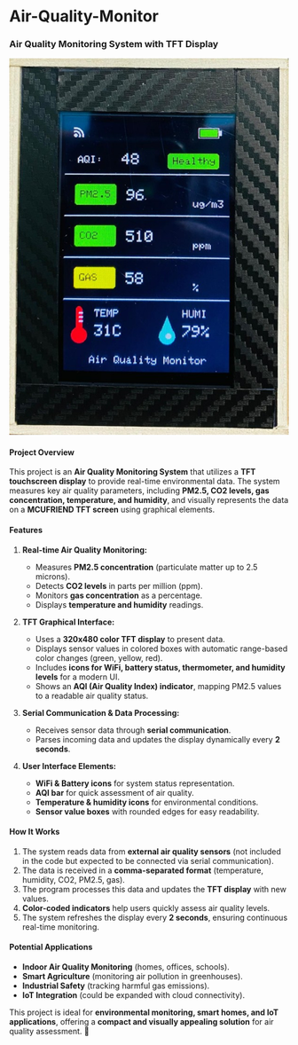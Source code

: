 # Air-Quality-Monitor
### **Air Quality Monitoring System with TFT Display**

![image alt](https://github.com/nihaldas007/Air-Quality-Monitor/blob/610e2badc0942c17fb78a28bc563f76d45e1cd9c/Main%20Display.jpg)

#### **Project Overview**
This project is an **Air Quality Monitoring System** that utilizes a **TFT touchscreen display** to provide real-time environmental data. The system measures key air quality parameters, including **PM2.5, CO2 levels, gas concentration, temperature, and humidity**, and visually represents the data on a **MCUFRIEND TFT screen** using graphical elements.

#### **Features**
1. **Real-time Air Quality Monitoring:**  
   - Measures **PM2.5 concentration** (particulate matter up to 2.5 microns).  
   - Detects **CO2 levels** in parts per million (ppm).  
   - Monitors **gas concentration** as a percentage.  
   - Displays **temperature and humidity** readings.  

2. **TFT Graphical Interface:**  
   - Uses a **320x480 color TFT display** to present data.  
   - Displays sensor values in colored boxes with automatic range-based color changes (green, yellow, red).  
   - Includes **icons for WiFi, battery status, thermometer, and humidity levels** for a modern UI.  
   - Shows an **AQI (Air Quality Index) indicator**, mapping PM2.5 values to a readable air quality status.  

3. **Serial Communication & Data Processing:**  
   - Receives sensor data through **serial communication**.  
   - Parses incoming data and updates the display dynamically every **2 seconds**.  

4. **User Interface Elements:**  
   - **WiFi & Battery icons** for system status representation.  
   - **AQI bar** for quick assessment of air quality.  
   - **Temperature & humidity icons** for environmental conditions.  
   - **Sensor value boxes** with rounded edges for easy readability.  

#### **How It Works**
1. The system reads data from **external air quality sensors** (not included in the code but expected to be connected via serial communication).  
2. The data is received in a **comma-separated format** (temperature, humidity, CO2, PM2.5, gas).  
3. The program processes this data and updates the **TFT display** with new values.  
4. **Color-coded indicators** help users quickly assess air quality levels.  
5. The system refreshes the display every **2 seconds**, ensuring continuous real-time monitoring.  

#### **Potential Applications**
- **Indoor Air Quality Monitoring** (homes, offices, schools).  
- **Smart Agriculture** (monitoring air pollution in greenhouses).  
- **Industrial Safety** (tracking harmful gas emissions).  
- **IoT Integration** (could be expanded with cloud connectivity).  

This project is ideal for **environmental monitoring, smart homes, and IoT applications**, offering a **compact and visually appealing solution** for air quality assessment. 🚀
